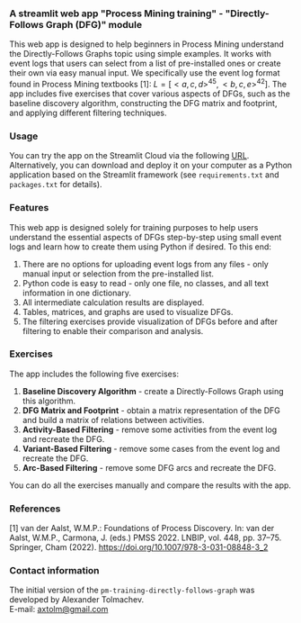 ### A streamlit web app "Process Mining training" - "Directly-Follows Graph (DFG)" module
This web app is designed to help beginners in Process Mining understand the Directly-Follows Graphs topic using simple examples. It works with event logs that users can select from a list of pre-installed ones or create their own via easy manual input. We specifically use the event log format found in Process Mining textbooks [1]: $L =[< a, c, d>^{45},< b, c, e >^{42}]$. The app includes five exercises that cover various aspects of DFGs, such as the baseline discovery algorithm, constructing the DFG matrix and footprint, and applying different filtering techniques.    

### Usage   
You can try the app on the Streamlit Cloud via the following [URL](https://axtolm-pm-training-directly-follo-directly-follows-graph-youcwe.streamlit.app/).    
Alternatively, you can download and deploy it on your computer as a Python application based on the Streamlit framework (see `requirements.txt` and `packages.txt` for details).    

### Features
This web app is designed solely for training purposes to help users understand the essential aspects of DFGs step-by-step using small event logs and learn how to create them using Python if desired. To this end:    
1. There are no options for uploading event logs from any files - only manual input or selection from the pre-installed list.
2. Python code is easy to read - only one file, no classes, and all text information in one dictionary.
3. All intermediate calculation results are displayed.
4. Tables, matrices, and graphs are used to visualize DFGs.
5. The filtering exercises provide visualization of DFGs before and after filtering to enable their comparison and analysis.

### Exercises
The app includes the following five exercises:
1. **Baseline Discovery Algorithm** - create a Directly-Follows Graph using this algorithm.    
2. **DFG Matrix and Footprint** - obtain a matrix representation of the DFG and build a matrix of relations between activities.    
3. **Activity-Based Filtering** - remove some activities from the event log and recreate the DFG.    
4. **Variant-Based Filtering** - remove some cases from the event log and recreate the DFG.    
5. **Arc-Based Filtering** - remove some DFG arcs and recreate the DFG.     
     
You can do all the exercises manually and compare the results with the app.

### References
[1] van der Aalst, W.M.P.: Foundations of Process Discovery. In: van der Aalst, W.M.P., Carmona, J. (eds.) PMSS 2022. LNBIP, vol. 448, pp. 37–75. Springer, Cham (2022).
https://doi.org/10.1007/978-3-031-08848-3_2    

### Contact information
The initial version of the `pm-training-directly-follows-graph` was developed by Alexander Tolmachev.    
E-mail: axtolm@gmail.com 
